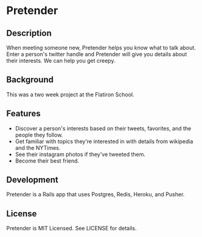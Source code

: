 # Pretender

## Description

When meeting someone new, Pretender helps you know what to talk about. Enter a person's twitter handle and Pretender will give you details about their interests. We can help you get creepy.

## Background

This was a two week project at the Flatiron School. 

## Features

 - Discover a person's interests based on their tweets, favorites, and the people they follow.
 - Get familiar with topics they're interested in with details from wikipedia and the NYTimes.
 - See their instagram photos if they've tweeted them.
 - Become their best friend.

## Development

Pretender is a Rails app that uses Postgres, Redis, Heroku, and Pusher. 

## License

Pretender is MIT Licensed. See LICENSE for details.
